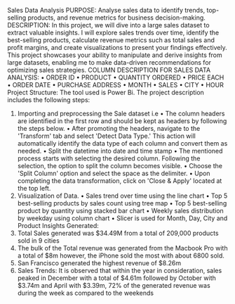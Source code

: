 Sales Data Analysis 
PURPOSE: 
Analyse sales data to identify trends, top-selling products, and revenue metrics for business 
decision-making. 
DESCRIPTION: 
In this project, we will dive into a large sales dataset to extract valuable insights. I will 
explore sales trends over time, identify the best-selling products, calculate revenue metrics 
such as total sales and profit margins, and create visualizations to present your findings 
effectively. This project showcases your ability to manipulate and derive insights from large 
datasets, enabling me to make data-driven recommendations for optimizing sales 
strategies. 
COLUMN DESCRIPTION FOR SALES DATA ANALYSIS: 
• ORDER ID • PRODUCT • QUANTITY ORDERED • PRICE EACH • ORDER DATE • PURCHASE 
ADDRESS • MONTH • SALES • CITY • HOUR 
Project Structure: 
The tool used is Power Bi. The project description includes the following steps: 
1. Importing and preprocessing the Sale dataset i.e • The column headers are identified 
in the first row and should be kept as headers by following the steps below. • After 
promoting the headers, navigate to the 'Transform' tab and select 'Detect Data 
Type.' This action will automatically identify the data type of each column and 
convert them as needed. • Split the datetime into date and time stamp • The 
mentioned process starts with selecting the desired column. Following the selection, 
the option to split the column becomes visible. • Choose the 'Split Column' option 
and select the space as the delimiter. • Upon completing the data transformation, 
click on 'Close & Apply' located at the top left. 
2. Visualization of Data. 
• Sales trend over time using the line chart 
• Top 5 best-selling products by sales count using tree map 
• Top 5 best-selling product by quantity using stacked bar chart 
• Weekly sales distribution by weekday using column chart 
• Slicer is used for Month, Day, City and Product 
Insights Generated: 
1. Total Sales generated was $34.49M from a total of 209,000 products sold in 9 cities 
2. The bulk of the Total revenue was generated from the Macbook Pro with a total of 
$8m however, the iPhone sold the most with about 6800 sold. 
3. San Francisco generated the highest revenue of $8.26m 
4. Sales Trends: It is observed that within the year in consideration, sales peaked in 
December with a total of $4.61m followed by October with $3.74m and April with 
$3.39m, 72% of the generated revenue was during the week as compared to the 
weekends 
